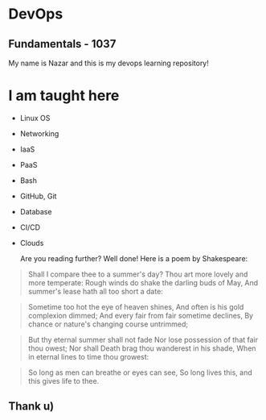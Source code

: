 # DevOps
## Fundamentals - 1037
My name is Nazar and this is my devops learning repository!
# I am taught here
- Linux OS
- Networking
- IaaS
- PaaS
- Bash
- GitHub, Git
- Database
- CI/CD
- Clouds

  Are you reading further? Well done! Here is a poem by Shakespeare:

> Shall I compare thee to a summer's day?
>Thou art more lovely and more temperate:
>Rough winds do shake the darling buds of May,
>And summer's lease hath all too short a date:

>Sometime too hot the eye of heaven shines,
>And often is his gold complexion dimmed;
>And every fair from fair sometime declines,
>By chance or nature's changing course untrimmed;

>But thy eternal summer shall not fade
>Nor lose possession of that fair thou owest;
>Nor shall Death brag thou wanderest in his shade,
>When in eternal lines to time thou growest:

>So long as men can breathe or eyes can see,
>So long lives this, and this gives life to thee.


## Thank u)

